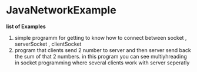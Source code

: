 # JavaNetworkExample
**list of Examples**

1. simple programm for getting to know how to connect between socket , serverSocket , clientSocket
2. program that clients send 2 number to server and then server send back the sum of that 2 numbers. in this program you can see multiyhreading in socket programming where several clients work with server seperatly


